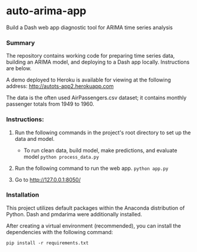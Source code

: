 # auto-arima-app
Build a Dash web app diagnostic tool for ARIMA time series analysis

### Summary
The repository contains working code for preparing time series data, building an ARIMA model, and deploying to a Dash app locally. Instructions are below.

A demo deployed to Heroku is available for viewing at the following address: <http://autots-app2.herokuapp.com>

The data is the often used AirPassengers.csv dataset; it contains monthly passenger totals from 1949 to 1960.

### Instructions:
1. Run the following commands in the project's root directory to set up the data and model.

    - To run clean data, build model, make predictions, and evaluate model
        `python process_data.py`

2. Run the following command to run the web app.
    `python app.py`

3. Go to http://127.0.0.1:8050/


###  Installation
This project utilizes default packages within the Anaconda distribution of Python. Dash and pmdarima were additionally installed. 

After creating a virtual environment (recommended), you can install the dependencies with the following command: 

```
pip install -r requirements.txt
```

